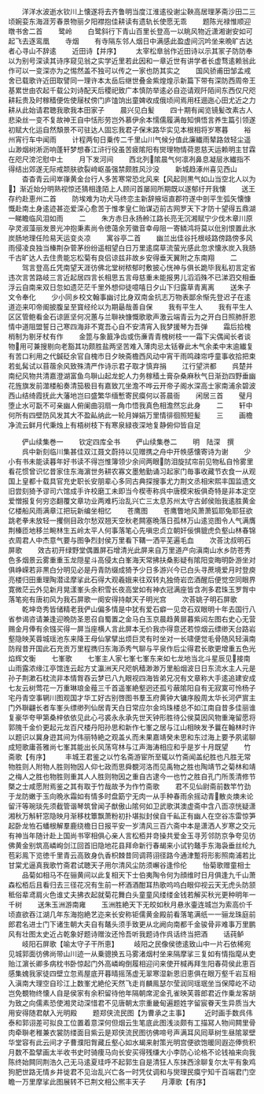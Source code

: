 <!-- { "loadSidebar": true } -->
　　洋洋水波逝水钦川上懐遂将去齐鲁明当度江淮逺役谢尘鞅高居理茅斋沙田二三顷婉娈东海涯芳春景物丽夕阳襟抱佳耕读有遗轨长使愿无乖
　　题陈光禄惟顺迎暾书舍二首
　　鹭岭
　　白鹭斜行下青山百里长登高一以眺风物近潇湘谢安如可起飞去逐鸾凰
　　寺烟
　　有寺隔东邻人烟日中满感此盈虚间沉吟坐来晩旷古达者心寻山不辞逺
　　近田诗【并序】
　　太宰松臯翁作近田诗以示其冡子防防奉以为别号深读其诗序窥见翁之实学近里若此因和一章近世有讲学者长虚骛逺赖翁此作可以一变深亦为之惕然盖不独可以传之一家也防其实之
　　国风骄甫田邹孟戒舍已载歌许近田取譬同一理许本太岳后继世叠金紫煌煌示新篇下带有深防西周帝王基累世由农起千载公刘诗配天后稷祀致广本慎防举逺必自迩请观阡陌间东西仅尺咫耕耘贵及时稼穑便佐使屦杖傍门庐馌饷出童婢收成俄顷间焉用枉逦迤心田尤近之力耕从此始请君聴我歌我本田家子
　　晨兴见白髪
　　四十期有闻览镜髪改素古人悲染丝一变不复故神王自中恬形劳岂外慕伊余本懦儒履满毎知惧悟言养生篇引领遂初赋大化运自然頽景不可驻达人固忘我君子保末路华实见本根相将岁寒暮
　　裕州宵行车中闻雨
　　计程两旬日乗传二千里山川气候分值此廉纎雨辇路敛轻尘遥山渺烟树淅沥响蓬轩梦想春江浒行役虽苦疲隂阳有爕理物情荷恩慈天运赖明主甘霖在咫尺滂沱慰中土
　　月下发河间
　　西北列隂晨气何凛冽鼻息凝层氷纎指不得结出郊遂无际戒颒肤欲裂﨑岖虽强禁颇胜风沙没
　　新城趋涿州喜见西山
　　杳杳青云间崒嵂黄金台行人多苦寒常恐北风来【风起则黒气如山当空北人以为】渐近始分明熟视惊还猜相逢陌上人顾问首屡囘所期既以遂郁纡开我懐
　　送王存约赴恵州二首
　　防埃难为功犬马终恋主新辞掖垣直郡符遂中剖平生弧矢懐慷慨赴南土身逺迹甚迩爱深心愈苦于惟孝皇仁贻谋迈前古网罗天下才防十望得五鼎湖一睇瞻临风泪如雨
　　二
　　朱方赤日永扬舲江路长亮无沉湘赋宁少伐木章川原孕灵淑藻丽发景光冲抱秉素尚令徳蔼余芳徽音幸毋阻一寄鳞鸿将莫以仳别恨置此氷炭肠地理任险易天运变炎凉
　　寓谷亭二首
　　幽兰出佳谷托根岐路傍路傍多风雨侵凌良独当榛荆杂菅茅纷纷遥相望白日万里逺腐草流萤光感此忽求懐氷炭入我肠千古旷达人去住贵能忘松菊有良侣谅兹非故乡安得垂天翼附之东南翔
　　二
　　驾言登高丘凭南望天涯彷佛北堂树秾郁时敷披心恍神与俱长跪毕我私初言定省违次言苦路岐三言近起居四言长相思五言母慈重未能报男儿滔滔殊不已涕泗交相垂浮云自南来双日忽如遗茫茫千里外想仰徒噫嘻日夕山下归露草青离离
　　送朱子文令奉化
　　少小同乡校文翰事幽讨比身双南金抗志万物表鄙余惭先登迟子在逺道迩来叩帝阍披腹呈至寳经纶以为期朂哉善自保
　　我有平生人
　　我有平生人区区管鲍看金石谅匪坚何况蕙与兰聨袂慷慨歌歌声激云端青云为之开白日照肺肝恩情中道阻盟誓日己寒四海非不寛吾心自不安清宵入我梦援琴为吾弹
　　霜后拾槐梢制为剔牙杖有作
　　金箆与象籖净齿或伤亷青青槐树枝一一霜下尖偶闻长者谈物用可兼搜剔向老豁其功颇胜盐两坚苦难入薄肉忌太铦眷此木气余柔中末逾纎复有苦口利用之代鍼砭余官自槐市日夕映斋檐西风动中宵干雨鸣疎帘呼童事收拾把束若虬髯试以苜蓿余风致殊清严作诗示君子取才慎弃捐
　　江行望洪都
　　呉楚并南纪风物共清嘉澄湖富鱼鸟聨山起龙蛇人力务稼穑土膏杂桑麻秋气日渐劲四野垂幽花旌旗发前澨楼船奏清笳极目有嘉致兀坐澹不哗云开帝子阁水深高士家南浦余碧波西山结绮霞抚此大藩地岂曰盛繁华缅慙寄民瘼何以荅晨衙
　　闲居三首
　　璧月堕止水可翫不可亲幽人俯阑曲羽扇一角巾悟我真色相澹然忘此身
　　二
　　轩中何所有四壁防风发其大不盈畆纳此一轮月婵娟万里情徘徊照短髪
　　三
　　画檐净流云鲜月代秉烛上有梧树枝下有寒泉緑夜深地复静俯仰皆自足












　　俨山续集巻一
　　钦定四库全书
　　俨山续集巻二
　　明　陆深　撰
　　呉中新刻临川集甚佳双江聂文蔚持以见赠携之舟中开帙感懐寄诗为谢
　　少小有书未能读暮年好书读不得岂惟簿领少余间两眼防泪旋拭帘前见物私自怜雾里看花惯曾识忆昔家住东海濵世务耕农寡文墨勉勤诵习起家门毎事收藏节衣食一从观国上皇都十载具官充史职长安朋辈心多同古典探搜事尤力荆文丞相宋熙丰国监遗文旧尝刻猗予谬司六馆成手许校磨工未即当今楔枣称呉中唐模宋板俱奇特是非本定空爱憎报复何穷恣翻覆文章功业两难朽治乱兴亡三太息苏州太守古邺侯贻我逺胜黄金亿楼船风雨满章江把玩新编坐相忆
　　苍鹰图
　　苍鹰瞥地风萧萧狐耶兔耶狂欲跳老拳未放轻一攫侧目政尔愁双翘天空秋老闗塞晩落日孤林万山逺览图令人气满膺荆榛匝地移兰畹林生五岭太平人何事落笔心先嗔忠贞立朝奸佞惧貔虎负壑山林春锦衣周君人中杰意气要与图争烈封侯万里看下鞲一洒平芜遍毛血
　　次荅沈叔明石屏歌
　　效古初开绿野堂偶置屏石增清光此屏来自万里道产向滇南山水乡防苍秀色多烟景云雾重重玉龙隠星斗高侵太白峯海天常拂扶桑影疑有隂阳变晦明卧游坐对俱峥嵘若非黒白分明见必是丹青防缀成猗予少日多游兴今已白头寻蔗境爱月时登庾亮楼归田重理陶潜迳摩挲此石得大观羲娥来往双转丸独倚岩峦酒醒后便觉空同眼界寛微茫云外见新月晃漾峯头余积雪长夜高堂如有神衣冠满座皆含冽多君珠玉罗胷中落笔宛有唐初风为我石屏歌一阕安得持献天子明光宫
　　次荅姚子明石屏歌
　　乾坤竒秀皆储精老我俨山偏多情是中犹有爱石癖一见竒石双眼明十年去国行八省参谒咨请兼逢迎晩防圣恩召自蜀置之金马白玉京晨趋黄扉暮紫闼左图右史心无营赐金月俸有余镪买得一屏当座横人言此屏本无价我亦得意还若惊烟云缥缈天台路岩壑隐映芙蓉城瑶池东来降王母仙掌擘出烦巨灵有时坐对一长啸便觉毛骨随风轻滇南防叚昔开国此石充贡万里程擕归东海添秀气聊与平泉作后尘得君长歌更增重五色光焰辉文衡
　　七峯歌
　　七峯主人家七峯七峯东来如七龙地当北斗星辰见接南山雨露浓缘江亭馆连云起方丈瀛洲天尺咫帆穑渺渺万里船烟波日日东流水主人元是孙子荆漱石枕流非本情胷吞云梦已八九眼视四海皆弟兄况有文章称大手逺追建安成七友云树莺花一万重琳琅金薤三千首遥峯絶壑迥还孤亏蔽隂阳自有无寂寞可怜杨子宅丹青空事辋川图观国才华工好古别啓图书羣玉府黄钟大镛序殷周太华长河俨賔主门外聨翩长者车峯头缥缈列仙居青天白日常应尔金坞珠楼总不如江南自昔多佳丽谁复豪华夸甲第桑梓依依见此心弓裘永永承先世天钟形胜待公侯莫因风物重淹留愿将郭隗千金价更起元龙百尺楼丹阳孙思和新作七峯之居与江山相映发予曩在翰林时许以题识以冀身逰其间为伟丽特絶之观盖乆而未果嘉靖癸未思和东过海上要予夙诺聊成短歌庸荅雅尚七峯其能出长风荡穹林与江声海涛相应和乎是岁十月既望
　　竹斋歌【有序】
　　丰城王君鉴之以竹名斋游宦所至辄以竹斋闻盖纪胜也凡胜无常物胜则人附物人胜则物因人仰七政而思舜覩河洛而见禹物之胜也陶靖节之菊林和靖之梅人之胜也物胜则重其人人胜则物因之重自古逮今一也竹之胜自孔门所羡清修节槩之士咸愿附焉鉴之其有取于竹哉故予为作竹斋歌
　　君不见仙尉斋前数竿竹劲于龙防嫩于玉向晩氷霜如有情多时盘筯宁无肉一从手种春雨余摇动青散炎燠未论留汗等琬琰先须截管谐琴筑曾闻子猷傲山隂何如卫武歌淇澳虚斋中含八靣凉恍疑潇湘秋万斛轩窓隐映月渐移枕簟飘萧粉初扑堪拟封侯自千畆正有幽人在空谷冻雷惊笋起卧龙恠石蟠根解羣鹿绕檐日日报平安一岁清风三百六斋中本是潇洒人岁寒之交元有神当年随计赴上国尚书宰相俱心亲人言松栢并竒操共爱金玉寻芳邻防京争夸见彷佛黄金别筑高嶙峋剑江回首旧隐地花县拜命新行春朅来小试钓鼇手东海袅垂丝纶九苞彩鳯下览徳千里青云高致身仇香枳棘昔同调蒋诩径路今通津蹔将形影照南浦若比甘棠尤逼真我歌竹斋君试聴天子用尔清风尘防须嶰谷逢伶伦
　　怡菊歌赠童相士
　　品菊如相马不在骊黄间以此复相天下士伯夷陶令何为顔维时日月俱逢九千山萧森松栢后且看归去三径花况有生前一杯酒酒酣耳热歌呜呜白眼仰视云天无虎头防颔秪俗辈鸢肩火色谁丈夫拂衣起就菊花舞白头童童风缕缕金钱若解买秋光更种明年一千树
　　送朱玉洲游南雍
　　玉洲胜絶天下无皎如秋月悬氷壷连城岂为索高价千顷直欲吞江湖几年东海抱絶艺迩来长安称钜儒黄金殿前看落笔满纸一一骊龙珠庭前郎君名进士门下诸生朝大夫自有鼇头须手致更从北阙向南都千金骏骨非难事万里鹏风有壮图太史近占乾象好题诗赠汝还怜吾听我题诗作呉话终当把酒
　　话莼鲈
　　岐阳石屏歌【喻太守子干所恵】
　　岐阳之民像侯徳逺致山中一片石依稀宛见城郭面彷佛尚带山川迹一从乗骢换五马雾渚烟村坐来隔摩挲三复如有情指麾从吏贻江濵长卿多病枕书卧惊起门外高嶙峋倒履相迎问来使开椷再拜生阳春荷侯此恵百感集媿我家徒四壁立忽焉屋底开暮晴摇荡虚无翠寒湿新恩旧恵俱在眼万壑千岩互相入滇南大理空自珍江上数峯尤絶伦天然飞走肖麟鳯瑟尔莹润同瑶珉坐当保障屹不动岂免覩物终懐人自是侯家有余积留待他年隔朝席泥金孔雀映芙蓉郎君近作乗龙客胡为致之向儒素恐使湘灵动深惜君不见唐朝太宗重畿甸遍题姓字留宸眷天生异质当大用安得随君献入光明殿
　　题郑侠流民图【为曹承之主事】
　　近时画手数呉伟泰和郭诩差可拟良工位置着意深何但烟云生笔底此图浅淡颇有工描冩人物间闗里骨肉牵聨老稚兼衣裳防缕面目紫云是郑侠流民图彷佛啼号声满耳风囘草树生昼隂翠壁华堂容有此云间才子曹濮阳胷藏丘壑心如水朅来射策光明宫便欲饱暖同遐迩俸赀积月数不盈擘画太半收书史时骑痩马向长安买得残缣大小李防心论格不论钱袖来向我陈终始闗同荆浩久己无马逺夏珪呼不起郭生自是清狂人东抹西涂聊复尔太平有象鸡狗肥世路无情乡井徙君不见治乱兴亡各一时凭仗调和与爕理民瘼宁知千百端君门空瞻一万里摩挲此图展转不已荆文相公熈丰天子
　　月潭歌【有序】
